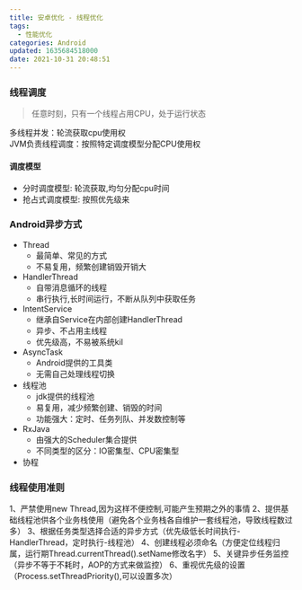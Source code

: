 ```yaml
---
title: 安卓优化 - 线程优化
tags:
  - 性能优化
categories: Android
updated: 1635684518000
date: 2021-10-31 20:48:51
---
```


### 线程调度

> 任意时刻，只有一个线程占用CPU，处于运行状态

多线程并发：轮流获取cpu使用权  
JVM负责线程调度：按照特定调度模型分配CPU使用权

#### 调度模型

- 分时调度模型: 轮流获取,均匀分配cpu时间
- 抢占式调度模型:  按照优先级来

<!-- more -->
### Android异步方式

- Thread
	-  最简单、常见的方式  
	-  不易复用，频繁创建销毁开销大
- HandlerThread
	-  自带消息循环的线程
	-  串行执行,长时间运行，不断从队列中获取任务
- IntentService
	- 继承自Service在内部创建HandlerThread  
	- 异步、不占用主线程  
	- 优先级高，不易被系统kil
- AsyncTask
	- Android提供的工具类  
	- 无需自己处理线程切换
- 线程池
	- jdk提供的线程池  
	- 易复用，减少频繁创建、销毁的时间  
	- 功能强大：定时、任务列队、并发数控制等
- RxJava
	- 由强大的Scheduler集合提供  
	- 不同类型的区分：IO密集型、CPU密集型
- 协程

### 线程使用准则

1、严禁使用new Thread,因为这样不便控制,可能产生预期之外的事情
2、提供基础线程池供各个业务栈使用（避免各个业务栈各自维护一套线程池，导致线程数过多）
3、根据任务类型选择合适的异步方式（优先级低长时间执行-HandlerThread，定时执行-线程池）
4、创建线程必须命名（方便定位线程归属，运行期Thread.currentThread().setName修改名字）
5、关键异步任务监控（异步不等于不耗时，AOP的方式来做监控）
6、重视优先级的设置（Process.setThreadPriority(),可以设置多次）